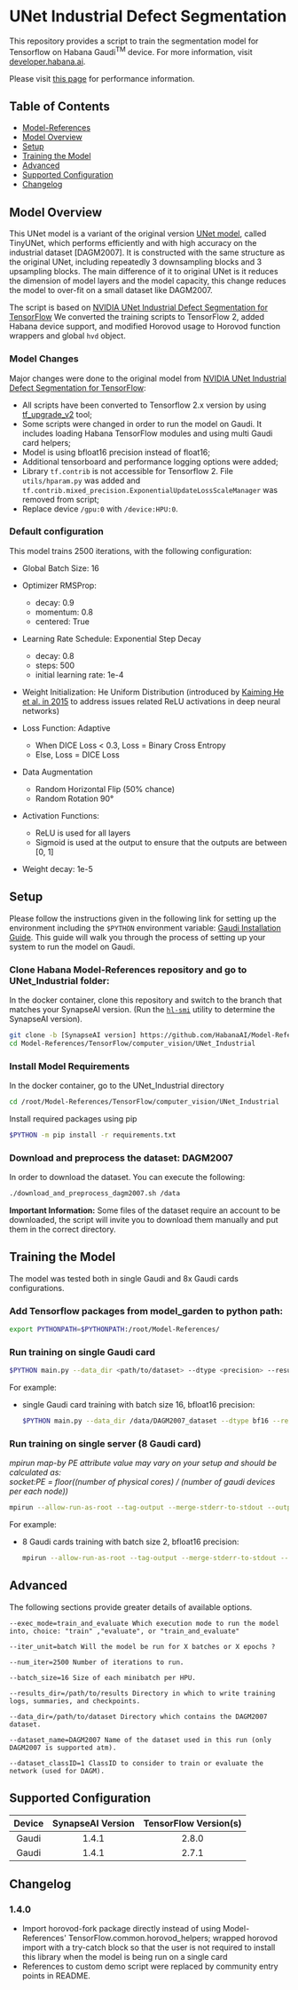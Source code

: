 # UNet Industrial Defect Segmentation

This repository provides a script to train the segmentation model for Tensorflow on Habana Gaudi<sup>TM</sup> device.
For more information, visit [developer.habana.ai](https://developer.habana.ai/resources/).

Please visit [this page](https://developer.habana.ai/resources/habana-training-models/#performance) for performance information.

## Table of Contents

- [Model-References](../../../README.md)
- [Model Overview](#model-overview)
- [Setup](#setup)
- [Training the Model](#training-the-model)
- [Advanced](#advanced)
- [Supported Configuration](#supported-configuration)
- [Changelog](#changelog)

## Model Overview
This UNet model is a variant of the original version [UNet model](https://arxiv.org/abs/1505.04597), called TinyUNet, which performs efficiently and with high accuracy on the industrial dataset [DAGM2007].
It is constructed with the same structure as the original UNet, including repeatedly 3 downsampling blocks and 3 upsampling blocks.
The main difference of it to original UNet is it reduces the dimension of model layers and the model capacity, this change reduces the model to over-fit on a small dataset like DAGM2007.

The script is based on [NVIDIA UNet Industrial Defect Segmentation for TensorFlow](https://github.com/NVIDIA/DeepLearningExamples/tree/abe062867f8904d6ef37966d79c754b7d1be9dca/TensorFlow/Segmentation/UNet_Industrial)
We converted the training scripts to TensorFlow 2, added Habana device support, and modified Horovod usage to Horovod function wrappers and global `hvd` object.

### Model Changes
Major changes were done to the original model from  [NVIDIA UNet Industrial Defect Segmentation for TensorFlow](https://github.com/NVIDIA/DeepLearningExamples/tree/master/TensorFlow/Segmentation/UNet_Industrial):

* All scripts have been converted to Tensorflow 2.x version by using [tf_upgrade_v2](https://www.tensorflow.org/guide/upgrade?hl=en) tool;
* Some scripts were changed in order to run the model on Gaudi. It includes loading Habana TensorFlow modules and using multi Gaudi card helpers;
* Model is using bfloat16 precision instead of float16;
* Additional tensorboard and performance logging options were added;
* Library ``tf.contrib`` is not accessible for Tensorflow 2. File ``utils/hparam.py`` was added and ``tf.contrib.mixed_precision.ExponentialUpdateLossScaleManager`` was removed from script;
* Replace device ``/gpu:0`` with ``/device:HPU:0``.

### Default configuration
This model trains 2500 iterations, with the following configuration:

* Global Batch Size: 16

* Optimizer RMSProp:
    * decay: 0.9
    * momentum: 0.8
    * centered: True

* Learning Rate Schedule: Exponential Step Decay
    * decay: 0.8
    * steps: 500
    * initial learning rate: 1e-4

* Weight Initialization: He Uniform Distribution (introduced by [Kaiming He et al. in 2015](https://arxiv.org/abs/1502.01852) to address issues related ReLU activations in deep neural networks)

* Loss Function: Adaptive
    * When DICE Loss < 0.3, Loss = Binary Cross Entropy
    * Else, Loss = DICE Loss

* Data Augmentation
    * Random Horizontal Flip (50% chance)
    * Random Rotation 90°

* Activation Functions:
    * ReLU is used for all layers
    * Sigmoid is used at the output to ensure that the outputs are between [0, 1]

* Weight decay: 1e-5


## Setup
Please follow the instructions given in the following link for setting up the
environment including the `$PYTHON` environment variable: [Gaudi Installation
Guide](https://docs.habana.ai/en/latest/Installation_Guide/GAUDI_Installation_Guide.html).
This guide will walk you through the process of setting up your system to run
the model on Gaudi.

### Clone Habana Model-References repository and go to UNet_Industrial folder:
In the docker container, clone this repository and switch to the branch that matches your SynapseAI version.
(Run the
[`hl-smi`](https://docs.habana.ai/en/latest/Management_and_Monitoring/System_Management_Tools_Guide/System_Management_Tools.html#hl-smi-utility-options)
utility to determine the SynapseAI version).

```bash
git clone -b [SynapseAI version] https://github.com/HabanaAI/Model-References
cd Model-References/TensorFlow/computer_vision/UNet_Industrial
```
### Install Model Requirements

In the docker container, go to the UNet_Industrial directory
```bash
cd /root/Model-References/TensorFlow/computer_vision/UNet_Industrial
```
Install required packages using pip
```bash
$PYTHON -m pip install -r requirements.txt
```

### Download and preprocess the dataset: DAGM2007

In order to download the dataset. You can execute the following:

```bash
./download_and_preprocess_dagm2007.sh /data
```

**Important Information:** Some files of the dataset require an account to be downloaded, the script will invite you to download them manually and put them in the correct directory.



## Training the Model
The model was tested both in single Gaudi and 8x Gaudi cards configurations.

### Add Tensorflow packages from model_garden to python path:
```bash
export PYTHONPATH=$PYTHONPATH:/root/Model-References/
```

### Run training on single Gaudi card

```bash
$PYTHON main.py --data_dir <path/to/dataset> --dtype <precision> --results_dir <path/to/result_dir> --dataset_classID <dataset_classID> --exec_mode train_and_evaluate
```

For example:
- single Gaudi card training with batch size 16, bfloat16 precision:
    ```bash
    $PYTHON main.py --data_dir /data/DAGM2007_dataset --dtype bf16 --results_dir /tmp/unet_industrial --dataset_classID 1 --exec_mode train_and_evaluate
    ```

### Run training on single server (8 Gaudi card)
*mpirun map-by PE attribute value may vary on your setup and should be calculated as:<br>
socket:PE = floor((number of physical cores) / (number of gaudi devices per each node))*

```bash
mpirun --allow-run-as-root --tag-output --merge-stderr-to-stdout --output-filename /root/tmp/unet_industrial_log --bind-to core --map-by socket:PE=4 -np 8 $PYTHON main.py --data_dir <path/to/dataset> --dtype <precision> --results_dir <path/to/result_dir> --dataset_classID <dataset_classID> --num_workers_per_hls 8 --batch_size 2 --exec_mode train_and_evaluate
```

For example:
- 8 Gaudi cards training with batch size 2, bfloat16 precision:
    ```bash
    mpirun --allow-run-as-root --tag-output --merge-stderr-to-stdout --output-filename /root/tmp/unet_industrial_log --bind-to core --map-by socket:PE=4 -np 8 $PYTHON main.py --data_dir /data/DAGM2007_dataset --dtype bf16 --results_dir /tmp/unet_industrial --dataset_classID 1 --num_workers_per_hls 8 --batch_size 2 --exec_mode train_and_evaluate
    ```



## Advanced
The following sections provide greater details of available options.
```
--exec_mode=train_and_evaluate Which execution mode to run the model into, choice: "train" ,"evaluate", or "train_and_evaluate"

--iter_unit=batch Will the model be run for X batches or X epochs ?

--num_iter=2500 Number of iterations to run.

--batch_size=16 Size of each minibatch per HPU.

--results_dir=/path/to/results Directory in which to write training logs, summaries, and checkpoints.

--data_dir=/path/to/dataset Directory which contains the DAGM2007 dataset.

--dataset_name=DAGM2007 Name of the dataset used in this run (only DAGM2007 is supported atm).

--dataset_classID=1 ClassID to consider to train or evaluate the network (used for DAGM).
```

## Supported Configuration

| Device | SynapseAI Version | TensorFlow Version(s)  |
|:------:|:-----------------:|:-----:|
| Gaudi  | 1.4.1             | 2.8.0 |
| Gaudi  | 1.4.1             | 2.7.1 |

## Changelog
### 1.4.0
* Import horovod-fork package directly instead of using Model-References' TensorFlow.common.horovod_helpers; wrapped horovod import with a try-catch block so that the user is not required to install this library when the model is being run on a single card
* References to custom demo script were replaced by community entry points in README.